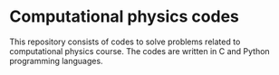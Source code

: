 # Computational physics codes 

This repository consists of codes to solve problems related to computational physics course. The codes are written in C and Python programming languages. 
